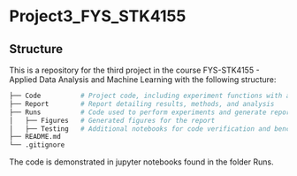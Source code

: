 # Project3_FYS_STK4155

## Structure

This is a repository for the third project in the course FYS-STK4155 - Applied Data Analysis and Machine Learning with the following structure:

```bash
├── Code          # Project code, including experiment functions with a user-friendly interface
├── Report        # Report detailing results, methods, and analysis
├── Runs          # Code used to perform experiments and generate report figures
│   ├── Figures   # Generated figures for the report
│   ├── Testing   # Additional notebooks for code verification and benchmarking
├── README.md
└── .gitignore    
```

The code is demonstrated in jupyter notebooks found in the folder Runs. 



